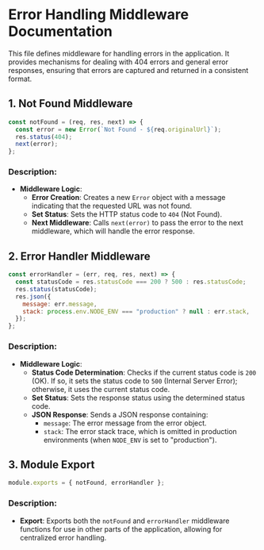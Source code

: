 
# Error Handling Middleware Documentation

This file defines middleware for handling errors in the application. It provides mechanisms for dealing with 404 errors and general error responses, ensuring that errors are captured and returned in a consistent format.

## 1. Not Found Middleware

```javascript
const notFound = (req, res, next) => {
  const error = new Error(`Not Found - ${req.originalUrl}`);
  res.status(404);
  next(error);
};
```
### Description:
- **Middleware Logic**:
  - **Error Creation**: Creates a new `Error` object with a message indicating that the requested URL was not found.
  - **Set Status**: Sets the HTTP status code to `404` (Not Found).
  - **Next Middleware**: Calls `next(error)` to pass the error to the next middleware, which will handle the error response.

## 2. Error Handler Middleware

```javascript
const errorHandler = (err, req, res, next) => {
  const statusCode = res.statusCode === 200 ? 500 : res.statusCode;
  res.status(statusCode);
  res.json({
    message: err.message,
    stack: process.env.NODE_ENV === "production" ? null : err.stack,
  });
};
```

### Description:
- **Middleware Logic**:
  - **Status Code Determination**: Checks if the current status code is `200` (OK). If so, it sets the status code to `500` (Internal Server Error); otherwise, it uses the current status code.
  - **Set Status**: Sets the response status using the determined status code.
  - **JSON Response**: Sends a JSON response containing:
    - `message`: The error message from the error object.
    - `stack`: The error stack trace, which is omitted in production environments (when `NODE_ENV` is set to "production").

## 3. Module Export

```javascript
module.exports = { notFound, errorHandler };
```
### Description:
- **Export**: Exports both the `notFound` and `errorHandler` middleware functions for use in other parts of the application, allowing for centralized error handling.
